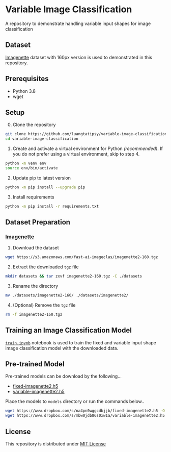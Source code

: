 # Variable Image Classification
A repository to demonstrate handling variable input shapes for image classification

## Dataset
[Imagenette](https://github.com/fastai/imagenette) dataset with 160px version is used to demonstrated in this repository.
## Prerequisites
- Python 3.8
- wget
## Setup
0. Clone the repository
```sh
git clone https://github.com/luangtatipsy/variable-image-classification.git
cd variable-image-classification
```
1. Create and activate a virtual environment for Python _(recommended)_. If you do not prefer using a virtual environment, skip to step 4.
```sh
python -m venv env
source env/bin/activate
```
2. Update pip to latest version
```sh
python -m pip install --upgrade pip
```
3. Install requirements
```sh
python -m pip install -r requirements.txt
```

## Dataset Preparation
### [Imagenette](https://github.com/fastai/imagenette)  
  1. Download the dataset
  ```sh
  wget https://s3.amazonaws.com/fast-ai-imageclas/imagenette2-160.tgz
  ```
  2. Extract the downloaded `tgz` file
  ```sh
  mkdir datasets && tar zxvf imagenette2-160.tgz -C ./datasets
  ```
  3. Rename the directory
  ```sh
  mv ./datasets/imagenette2-160/ ./datasets/imagenette2/
  ```
  4. (Optional) Remove the `tgz` file
  ```sh
  rm -f imagenette2-160.tgz
  ```
  
 ## Training an Image Classification Model
[`train.ipynb`](https://github.com/luangtatipsy/variable-image-classification/blob/main/train.ipynb) notebook is used to train the fixed and variable input shape image classification model with the downloaded data. 

## Pre-trained Model
Pre-trained models can be download by the following... 
- [fixed-imagenette2.h5](https://www.dropbox.com/s/na4pn0wggcdbjjb/fixed-imagenette2.h5)
- [variable-imagenette2.h5](https://www.dropbox.com/s/mbw0jdb86s0xw1a/variable-imagenette2.h5)

Place the models to `models` directory or run the commands below..
```sh
wget https://www.dropbox.com/s/na4pn0wggcdbjjb/fixed-imagenette2.h5 -O models/fixed-imagenette2.h5
wget https://www.dropbox.com/s/mbw0jdb86s0xw1a/variable-imagenette2.h5 -O models/variable-imagenette2.h5
```
  
  ## License
This repository is distributed under [MIT License](https://github.com/luangtatipsy/variable-image-classification/blob/main/LICENSE)
